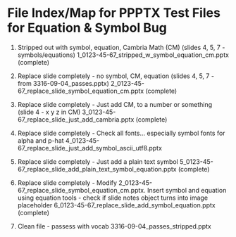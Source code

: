 # File Index/Map for PPPTX Test Files for Equation & Symbol Bug

1. Stripped out with symbol, equation, Cambria Math (CM) (slides 4, 5, 7 - symbols/equations)
   1_0123-45-67_stripped_w_symbol_equation_cm.pptx (complete)

2. Replace slide completely - no symbol, CM, equation (slides 4, 5, 7 - from 3316-09-04_passes.pptx)
   2_0123-45-67_replace_slide_symbol_equation_cm.pptx (complete)

3. Replace slide completely - Just add CM, to a number or something (slide 4 - x y z in CM)
   3_0123-45-67_replace_slide_just_add_cambria.pptx (complete)

4. Replace slide completely - Check all fonts... especially symbol fonts for alpha and p-hat
   4_0123-45-67_replace_slide_just_add_symbol_ascii_utf8.pptx

5. Replace slide completely - Just add a plain text symbol
   5_0123-45-67_replace_slide_add_plain_text_symbol_equation.pptx (complete)

6. Replace slide completely - Modify 2_0123-45-67_replace_slide_symbol_equation_cm.pptx. Insert symbol and equation using equation tools - check if slide notes object turns into image placeholder
   6_0123-45-67_replace_slide_add_symbol_equation.pptx (complete)

7. Clean file - passess with vocab
   3316-09-04_passes_stripped.pptx